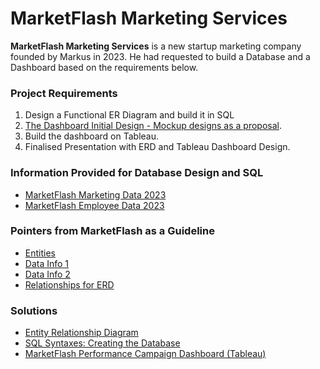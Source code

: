 # **MarketFlash Marketing Services**

**MarketFlash Marketing Services** is a new startup marketing company founded by Markus in 2023. He had requested to build a Database and a Dashboard based on the requirements below.

### Project Requirements
1. Design a Functional ER Diagram and build it in SQL
2. [The Dashboard Initial Design - Mockup designs as a proposal](https://github.com/ea-techcodes/Marketflash-Project/blob/main/Mock%20Dashboard.pdf).
3. Build the dashboard on Tableau.
4. Finalised Presentation with ERD and Tableau Dashboard Design.

### Information Provided for Database Design and SQL
- [MarketFlash Marketing Data 2023](https://github.com/ea-techcodes/Marketflash-Project/blob/main/Marketflash_marketing_data_2023csv.csv) 
- [MarketFlash Employee Data 2023](https://github.com/ea-techcodes/Marketflash-Project/blob/main/Marketflash_employee_data_2023.csv) 

### Pointers from MarketFlash as a Guideline
- [Entities](https://github.com/ea-techcodes/Marketflash-Project/blob/main/Marketflash_Entities.pdf)
- [Data Info 1](https://github.com/ea-techcodes/Marketflash-Project/blob/main/Marketflash%20Data_Worksheet1.pdf) 
- [Data Info 2](https://github.com/ea-techcodes/Marketflash-Project/blob/main/Marketflash%20Data_Worksheet2.pdf) 
- [Relationships for ERD](https://github.com/ea-techcodes/Marketflash-Project/blob/main/Marketflash%20Relationships.pdf)

### Solutions
- [Entity Relationship Diagram](https://github.com/ea-techcodes/Marketflash-Project/blob/main/Marketflash%20ERD.pdf)
- [SQL Syntaxes: Creating the Database](#sql-syntaxes)
- [MarketFlash Performance Campaign Dashboard (Tableau)](#marketflash-performance-campaign-dashboard)
